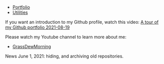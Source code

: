 - [Portfolio](https://elsanussi-s-mneina.github.io/)
- [Utilities](https://elsanussi-s-mneina.github.io/u/)

If you want an introduction to my Github profile, watch this video:
[A tour of my Github portfolio 2021-08-19
](https://youtu.be/6Bh2DuZoQ0Y)

Please watch my Youtube channel to learn more about me:
- [GrassDewMorning](https://www.youtube.com/user/GrassDewMorning)

News June 1, 2021: hiding, and archiving old repositories. 
